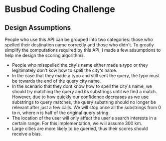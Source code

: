 # Busbud Coding Challenge

## Design Assumptions

People who use this API can be grouped into two categories: those who spelled their destination name correctly and those who didn't. To greatly simplify the computations required by this API, I made a few assumptions to help me design the scoring algorithms.

- People who misspelled the city's name either made a typo or they legitimately don't kow how to spell the city's name.
- In the case that they made a typo and still sent the query, the typo must be towards the end of the query city name.
- In the scenario that they dont know how to spell the city's name, we should try matching the query and its substrings until we find a match. However, due to how quickly our confidence decreases as we use substrings to query matches, the query substring should no longer be relevant after just a few calls. We will stop once all the substrings from 0 to n, where n is half of the original query string.
- The location of the user will only affect the user's search interests in a certain range. For this implementation, we will assume 300 km.
- Large cities are more likely to be queried, thus their scores should receive a bias.